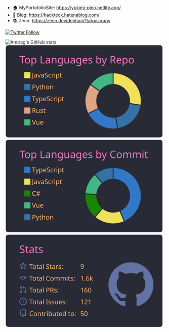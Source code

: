 - 🏠 MyPortofolioSite: https://yukimi-pino.netlify.app/  
- 📒 Blog: https://hackteck.hatenablog.com/  
- 📚 Zenn: https://zenn.dev/denham?tab=scraps  

<a href="https://twitter.com/denham95173179" target="_blank" rel="noreferrer">
<img alt="Twitter Follow" src="https://img.shields.io/twitter/follow/yud0uhu?style=social">
</a>  

<!--
**yud0uhu/yud0uhu** is a ✨ _special_ ✨ repository because its `README.md` (this file) appears on your GitHub profile.

Here are some ideas to get you started:

- 🔭 I’m currently working on ...
- 🌱 I’m currently learning ...
- 👯 I’m looking to collaborate on ...
- 🤔 I’m looking for help with ...
- 💬 Ask me about ...
- 📫 How to reach me: ...
- 😄 Pronouns: ...
- ⚡ Fun fact: ...
-->
![Anurag's GitHub stats](https://github-readme-stats.vercel.app/api?username=yud0uhu&show_icons=true&theme=dracula)  
[![](https://raw.githubusercontent.com/yud0uhu/yud0uhu/main/profile-summary-card-output/dracula/1-repos-per-language.svg)](https://github.com/vn7n24fzkq/github-profile-summary-cards)
[![](https://raw.githubusercontent.com/yud0uhu/yud0uhu/main/profile-summary-card-output/dracula/2-most-commit-language.svg)](https://github.com/vn7n24fzkq/github-profile-summary-cards)
[![](https://raw.githubusercontent.com/yud0uhu/yud0uhu/main/profile-summary-card-output/dracula/3-stats.svg)](https://github.com/vn7n24fzkq/github-profile-summary-cards)
